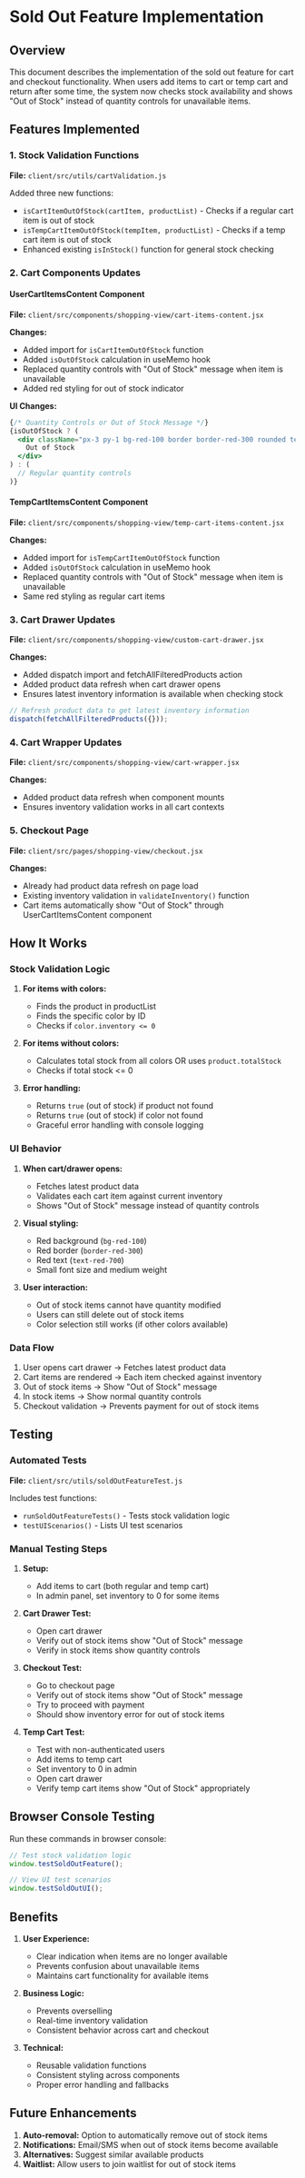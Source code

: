 # Sold Out Feature Implementation

## Overview
This document describes the implementation of the sold out feature for cart and checkout functionality. When users add items to cart or temp cart and return after some time, the system now checks stock availability and shows "Out of Stock" instead of quantity controls for unavailable items.

## Features Implemented

### 1. Stock Validation Functions
**File:** `client/src/utils/cartValidation.js`

Added three new functions:
- `isCartItemOutOfStock(cartItem, productList)` - Checks if a regular cart item is out of stock
- `isTempCartItemOutOfStock(tempItem, productList)` - Checks if a temp cart item is out of stock
- Enhanced existing `isInStock()` function for general stock checking

### 2. Cart Components Updates

#### UserCartItemsContent Component
**File:** `client/src/components/shopping-view/cart-items-content.jsx`

**Changes:**
- Added import for `isCartItemOutOfStock` function
- Added `isOutOfStock` calculation in useMemo hook
- Replaced quantity controls with "Out of Stock" message when item is unavailable
- Added red styling for out of stock indicator

**UI Changes:**
```jsx
{/* Quantity Controls or Out of Stock Message */}
{isOutOfStock ? (
  <div className="px-3 py-1 bg-red-100 border border-red-300 rounded text-xs text-red-700 font-medium">
    Out of Stock
  </div>
) : (
  // Regular quantity controls
)}
```

#### TempCartItemsContent Component
**File:** `client/src/components/shopping-view/temp-cart-items-content.jsx`

**Changes:**
- Added import for `isTempCartItemOutOfStock` function
- Added `isOutOfStock` calculation in useMemo hook
- Replaced quantity controls with "Out of Stock" message when item is unavailable
- Same red styling as regular cart items

### 3. Cart Drawer Updates
**File:** `client/src/components/shopping-view/custom-cart-drawer.jsx`

**Changes:**
- Added dispatch import and fetchAllFilteredProducts action
- Added product data refresh when cart drawer opens
- Ensures latest inventory information is available when checking stock

```jsx
// Refresh product data to get latest inventory information
dispatch(fetchAllFilteredProducts({}));
```

### 4. Cart Wrapper Updates
**File:** `client/src/components/shopping-view/cart-wrapper.jsx`

**Changes:**
- Added product data refresh when component mounts
- Ensures inventory validation works in all cart contexts

### 5. Checkout Page
**File:** `client/src/pages/shopping-view/checkout.jsx`

**Changes:**
- Already had product data refresh on page load
- Existing inventory validation in `validateInventory()` function
- Cart items automatically show "Out of Stock" through UserCartItemsContent component

## How It Works

### Stock Validation Logic

1. **For items with colors:**
   - Finds the product in productList
   - Finds the specific color by ID
   - Checks if `color.inventory <= 0`

2. **For items without colors:**
   - Calculates total stock from all colors OR uses `product.totalStock`
   - Checks if total stock <= 0

3. **Error handling:**
   - Returns `true` (out of stock) if product not found
   - Returns `true` (out of stock) if color not found
   - Graceful error handling with console logging

### UI Behavior

1. **When cart/drawer opens:**
   - Fetches latest product data
   - Validates each cart item against current inventory
   - Shows "Out of Stock" message instead of quantity controls

2. **Visual styling:**
   - Red background (`bg-red-100`)
   - Red border (`border-red-300`)
   - Red text (`text-red-700`)
   - Small font size and medium weight

3. **User interaction:**
   - Out of stock items cannot have quantity modified
   - Users can still delete out of stock items
   - Color selection still works (if other colors available)

### Data Flow

1. User opens cart drawer → Fetches latest product data
2. Cart items are rendered → Each item checked against inventory
3. Out of stock items → Show "Out of Stock" message
4. In stock items → Show normal quantity controls
5. Checkout validation → Prevents payment for out of stock items

## Testing

### Automated Tests
**File:** `client/src/utils/soldOutFeatureTest.js`

Includes test functions:
- `runSoldOutFeatureTests()` - Tests stock validation logic
- `testUIScenarios()` - Lists UI test scenarios

### Manual Testing Steps

1. **Setup:**
   - Add items to cart (both regular and temp cart)
   - In admin panel, set inventory to 0 for some items

2. **Cart Drawer Test:**
   - Open cart drawer
   - Verify out of stock items show "Out of Stock" message
   - Verify in stock items show quantity controls

3. **Checkout Test:**
   - Go to checkout page
   - Verify out of stock items show "Out of Stock" message
   - Try to proceed with payment
   - Should show inventory error for out of stock items

4. **Temp Cart Test:**
   - Test with non-authenticated users
   - Add items to temp cart
   - Set inventory to 0 in admin
   - Open cart drawer
   - Verify temp cart items show "Out of Stock" appropriately

## Browser Console Testing

Run these commands in browser console:
```javascript
// Test stock validation logic
window.testSoldOutFeature();

// View UI test scenarios
window.testSoldOutUI();
```

## Benefits

1. **User Experience:**
   - Clear indication when items are no longer available
   - Prevents confusion about unavailable items
   - Maintains cart functionality for available items

2. **Business Logic:**
   - Prevents overselling
   - Real-time inventory validation
   - Consistent behavior across cart and checkout

3. **Technical:**
   - Reusable validation functions
   - Consistent styling across components
   - Proper error handling and fallbacks

## Future Enhancements

1. **Auto-removal:** Option to automatically remove out of stock items
2. **Notifications:** Email/SMS when out of stock items become available
3. **Alternatives:** Suggest similar available products
4. **Waitlist:** Allow users to join waitlist for out of stock items
